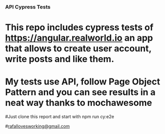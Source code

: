 ### API Cypress Tests

# This repo includes cypress tests of https://angular.realworld.io an app that allows to create user account, write posts and like them.

# My tests use API, follow Page Object Pattern and you can see results in a neat way thanks to mochawesome

#Just clone this report and start with npm run cy:e2e

#rafallovesworking@gmail.com